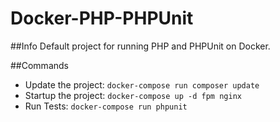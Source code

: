 # Docker-PHP-PHPUnit

##Info 
Default project for running PHP and PHPUnit on Docker.

##Commands
- Update the project: `docker-compose run composer update`
- Startup the project: `docker-compose up -d fpm nginx`
- Run Tests: `docker-compose run phpunit`